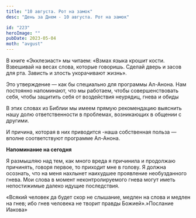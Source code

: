 ```yaml
---
title: "10 августа. Рот на замок"
desc: "День за Днем - 10 августа. Рот на замок"

id: "223"
heroImage: ""
pubDate: 2023-05-04
moth: "avgust"
---
```


В книге «Экклезиаст» мы читаем: «Взмах языка крошит кости. Взвешивай на весах
слова, которые говоришь. Сделай дверь и засов для рта. Зависть и злость
укорачивают жизнь».

Это утверждение — как бы специально для программы Ал-Анона. Нам постоянно
напоминают, что мы работаем, чтобы совершенствовать себя, чтобы защитить себя
от воздействия неурядиц, гнева и обиды

В этих словах из Библии мы имеем прямую рекомендацию выяснить нашу долю
ответственности в проблемах, возникающих в общении с другими.

И причина, которая в них приводится -наша собственная польза — вполне
соответствуют программе Ал-Анона.

**Напоминание на сегодня**

Я размышляю над тем, как много вреда я причинила и продолжаю причинять, говоря
первое, то приходит мне в голову. Я должна осознать, что на меня нахлынет
наихудшее проявление необузданного гнева. Мои слова в момент неконтролируемого
гнева могут иметь непостижимые далеко идущие последствия.

«Всякий человек да будет скор не слышание, медлен на слова и медлен на гнев;
ибо гнев человека не творит правды Божией».»Послание Иакова»

